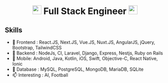 <h1 align="center">
  <img src="https://media.giphy.com/media/hvRJCLFzcasrR4ia7z/giphy.gif" width="28">
    Full Stack Engineer
  <img src="https://media.giphy.com/media/hvRJCLFzcasrR4ia7z/giphy.gif" width="28">
</h1>


## Skills

- 🌱 Frontend : React.JS, Next.JS, Vue.JS, Nuxt.JS, AngularJS, jQuery, Bootstrap, TailwindCSS
- 🔭 Backend : NodeJs, CI, Laravel, Django, Express, Nestjs, Ruby on Rails
- 📲 Mobile: Android, Java, Kotlin, iOS, Swift, Objective-C, React Native, Ionic
- 🧩 Database : MySQL, PostgreSQL, MongoDB, MariaDB, SQLite
- 📫 Interesting : AI, Football
